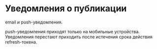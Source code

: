 # Уведомления о публикации

[//]: # (todo)
email и push-уведомления.

push-уведомления приходят только на мобильные устройства. Уведомления перестают приходить после истечения срока действия
refresh-токена.